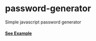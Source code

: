 # password-generator

Simple javascript password generator

#### [See Example](https://bushido2014.github.io/password-generator/)


